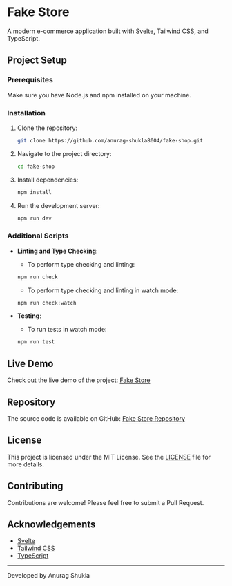 # Fake Store

A modern e-commerce application built with Svelte, Tailwind CSS, and TypeScript.

## Project Setup

### Prerequisites

Make sure you have Node.js and npm installed on your machine.

### Installation

1. Clone the repository:

    ```sh
    git clone https://github.com/anurag-shukla8004/fake-shop.git
    ```

2. Navigate to the project directory:

    ```sh
    cd fake-shop
    ```

3. Install dependencies:

    ```sh
    npm install
    ```

4. Run the development server:

    ```sh
    npm run dev
    ```

### Additional Scripts

- **Linting and Type Checking**:
    - To perform type checking and linting:

    ```sh
    npm run check
    ```

    - To perform type checking and linting in watch mode:

    ```sh
    npm run check:watch
    ```

- **Testing**:
    - To run tests in watch mode:

    ```sh
    npm run test
    ```

## Live Demo

Check out the live demo of the project: [Fake Store](https://elegant-basbousa-956151.netlify.app)

## Repository

The source code is available on GitHub: [Fake Store Repository](https://github.com/anurag-shukla8004/fake-shop)

## License

This project is licensed under the MIT License. See the [LICENSE](LICENSE) file for more details.

## Contributing

Contributions are welcome! Please feel free to submit a Pull Request.

## Acknowledgements

- [Svelte](https://svelte.dev/)
- [Tailwind CSS](https://tailwindcss.com/)
- [TypeScript](https://www.typescriptlang.org/)

---
Developed by Anurag Shukla

